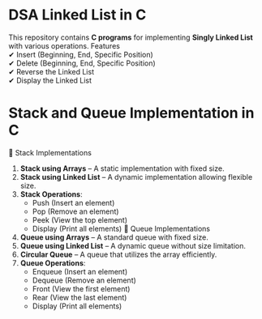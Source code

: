 # DSA Linked List in C  
This repository contains **C programs** for implementing **Singly Linked List** with various operations.
 Features  
✔ Insert (Beginning, End, Specific Position)  
✔ Delete (Beginning, End, Specific Position)  
✔ Reverse the Linked List  
✔ Display the Linked List  
# Stack and Queue Implementation in C

🔹 Stack Implementations
1. **Stack using Arrays** – A static implementation with fixed size.
2. **Stack using Linked List** – A dynamic implementation allowing flexible size.
3. **Stack Operations**:
   - Push (Insert an element)
   - Pop (Remove an element)
   - Peek (View the top element)
   - Display (Print all elements)
🔹 Queue Implementations
1. **Queue using Arrays** – A standard queue with fixed size.
2. **Queue using Linked List** – A dynamic queue without size limitation.
3. **Circular Queue** – A queue that utilizes the array efficiently.
4. **Queue Operations**:
   - Enqueue (Insert an element)
   - Dequeue (Remove an element)
   - Front (View the first element)
   - Rear (View the last element)
   - Display (Print all elements)
